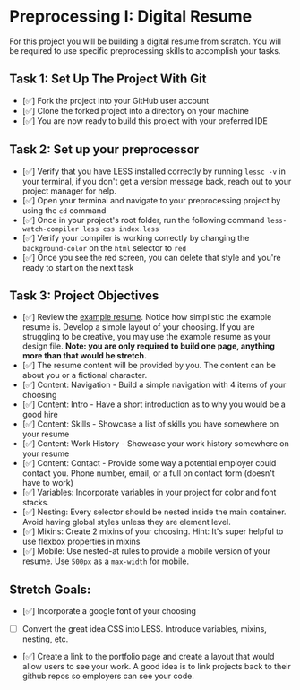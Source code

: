 # Preprocessing I: Digital Resume

For this project you will be building a digital resume from scratch. You will be required to use specific preprocessing skills to accomplish your tasks.  

## Task 1: Set Up The Project With Git

* [✅] Fork the project into your GitHub user account
* [✅] Clone the forked project into a directory on your machine
* [✅] You are now ready to build this project with your preferred IDE

## Task 2: Set up your preprocessor
* [✅] Verify that you have LESS installed correctly by running `lessc -v` in your terminal, if you don't get a version message back, reach out to your project manager for help.
* [✅] Open your terminal and navigate to your preprocessing project by using the `cd` command
* [✅] Once in your project's root folder, run the following command `less-watch-compiler less css index.less`
* [✅] Verify your compiler is working correctly by changing the `background-color` on the `html` selector to `red`
* [✅] Once you see the red screen, you can delete that style and you're ready to start on the next task

## Task 3: Project Objectives

* [✅] Review the [example resume](resume-example.png).  Notice how simplistic the example resume is.  Develop a simple layout of your choosing. If you are struggling to be creative, you may use the example resume as your design file. 
**Note: you are only required to build one page, anything more than that would be stretch.**
* [✅] The resume content will be provided by you. The content can be about you or a fictional character.  
* [✅] Content: Navigation - Build a simple navigation with 4 items of your choosing
* [✅] Content: Intro - Have a short introduction as to why you would be a good hire
* [✅] Content: Skills - Showcase a list of skills you have somewhere on your resume
* [✅] Content: Work History - Showcase your work history somewhere on your resume
* [✅] Content: Contact - Provide some way a potential employer could contact you.  Phone number, email, or a full on contact form (doesn't have to work)
* [✅] Variables: Incorporate variables in your project for color and font stacks.  
* [✅] Nesting: Every selector should be nested inside the main container.  Avoid having global styles unless they are element level.
* [✅] Mixins: Create 2 mixins of your choosing. Hint: It's super helpful to use flexbox properties in mixins
* [✅] Mobile: Use nested-at rules to provide a mobile version of your resume.  Use `500px` as a `max-width` for mobile. 

## Stretch Goals: 
* [✅] Incorporate a google font of your choosing
* [ ] Convert the great idea CSS into LESS.  Introduce variables, mixins, nesting, etc. 
* [✅] Create a link to the portfolio page and create a layout that would allow users to see your work.  A good idea is to link projects back to their github repos so employers can see your code.



